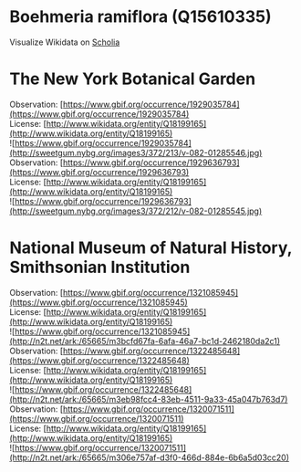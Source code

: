 
Boehmeria ramiflora (Q15610335)
===============================
  
Visualize Wikidata on [Scholia](https://scholia.toolforge.org/taxon/Q15610335)
# The New York Botanical Garden
  
Observation: [https://www.gbif.org/occurrence/1929035784](https://www.gbif.org/occurrence/1929035784)  
License: [http://www.wikidata.org/entity/Q18199165](http://www.wikidata.org/entity/Q18199165)  
![https://www.gbif.org/occurrence/1929035784](http://sweetgum.nybg.org/images3/372/213/v-082-01285546.jpg)  
Observation: [https://www.gbif.org/occurrence/1929636793](https://www.gbif.org/occurrence/1929636793)  
License: [http://www.wikidata.org/entity/Q18199165](http://www.wikidata.org/entity/Q18199165)  
![https://www.gbif.org/occurrence/1929636793](http://sweetgum.nybg.org/images3/372/212/v-082-01285545.jpg)
# National Museum of Natural History, Smithsonian Institution
  
Observation: [https://www.gbif.org/occurrence/1321085945](https://www.gbif.org/occurrence/1321085945)  
License: [http://www.wikidata.org/entity/Q18199165](http://www.wikidata.org/entity/Q18199165)  
![https://www.gbif.org/occurrence/1321085945](http://n2t.net/ark:/65665/m3bcfd67fa-6afa-46a7-bc1d-2462180da2c1)  
Observation: [https://www.gbif.org/occurrence/1322485648](https://www.gbif.org/occurrence/1322485648)  
License: [http://www.wikidata.org/entity/Q18199165](http://www.wikidata.org/entity/Q18199165)  
![https://www.gbif.org/occurrence/1322485648](http://n2t.net/ark:/65665/m3eb98fcc4-83eb-4511-9a33-45a047b763d7)  
Observation: [https://www.gbif.org/occurrence/1320071511](https://www.gbif.org/occurrence/1320071511)  
License: [http://www.wikidata.org/entity/Q18199165](http://www.wikidata.org/entity/Q18199165)  
![https://www.gbif.org/occurrence/1320071511](http://n2t.net/ark:/65665/m306e757af-d3f0-466d-884e-6b6a5d03cc20)